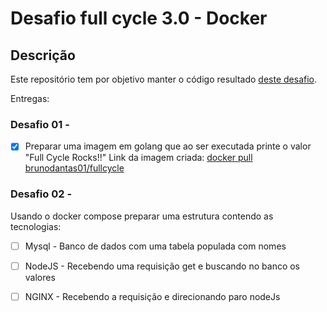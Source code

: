# Desafio full cycle 3.0 - Docker

## Descrição
Este repositório tem por objetivo manter o código resultado [deste desafio]([url](https://plataforma.fullcycle.com.br/courses/266/168/110/conteudos?capitulo=110&conteudo=6748)).  

Entregas: 
### Desafio 01 - 
- [X] Preparar uma imagem em golang que ao ser executada printe o valor "Full Cycle Rocks!!"
Link da imagem criada: [docker pull brunodantas01/fullcycle](https://hub.docker.com/r/brunodantas01/fullcycle)

### Desafio 02 - 
Usando o docker compose preparar uma estrutura contendo as tecnologias:
- [ ] Mysql - Banco de dados com uma tabela populada com nomes
- [ ] NodeJS - Recebendo uma requisição get e buscando no banco os valores 
- [ ] NGINX - Recebendo a requisição e direcionando paro nodeJs 
 
